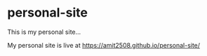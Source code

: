 # personal-site
This is my personal site...


My personal site is live at https://amit2508.github.io/personal-site/
